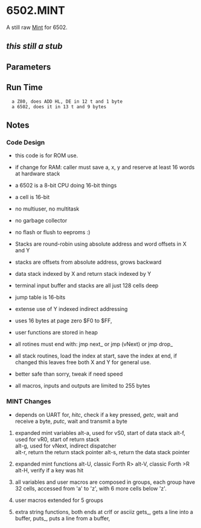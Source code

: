 # 6502.MINT

A still raw [Mint](https://github.com/monsonite/MINT) for 6502.

## _this still a stub_

## Parameters

    
## Run Time

      a Z80, does ADD HL, DE in 12 t and 1 byte  
      a 6502, does it in 13 t and 9 bytes 
      
## Notes

### Code Design

   - this code is for ROM use. 
 
   - if change for RAM:
       caller must save a, x, y and 
       reserve at least 16 words at hardware stack 

   - a 6502 is a 8-bit CPU doing 16-bit things
   - a cell is 16-bit 
   - no multiuser, no multitask 
   - no garbage collector
  - no flash or flush to eeproms :)
  - Stacks are round-robin using absolute address and word offsets in X and Y
   - stacks are offsets from absolute address, grows backward
   - data stack indexed by X and return stack indexed by Y 
   - terminal input buffer and stacks are all just 128 cells deep 
   - jump table is 16-bits
   - extense use of Y indexed indirect addressing 
   - uses 16 bytes at page zero $F0 to $FF, 
   - user functions are stored in heap
   - all rotines must end with: 
   	jmp next_ or jmp (vNext) or jmp drop_ 
   - all stack routines, load the index at start, save the index at end, if changed
      this leaves free both X and Y for general use.
   - better safe than sorry, tweak if need speed 
   - all macros, inputs and outputs are limited 
	to 255 bytes

### MINT Changes

  - depends on UART for, _hitc_, check if a key pressed, _getc_, wait and receive a byte, _putc_, wait and transmit a byte
 
 1. expanded mint variables
        alt-a, used for vS0, start of data stack 
        alt-f, used for vR0, start of return stack  
        alt-g, used for vNext, indirect dispatcher  
        alt-r, return the return stack pointer
        alt-s, return the data stack pointer

   2. expanded mint functions
        alt-U, classic Forth R> 
        alt-V, classic Forth >R 
        alt-H, verify if a key was hit 

   3. all variables and user macros are composed in groups,
        each group have 32 cells, accessed from 'a' to 'z',
        with 6 more cells below 'z'.
   
   4. user macros extended for 5 groups  

   4. extra string functions, both ends at crlf or asciiz
       gets\_, gets a line into a buffer, 
       puts\_, puts a line from a buffer,  


